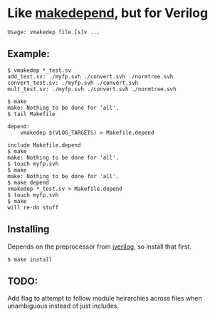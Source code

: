 # Like [makedepend](https://en.wikipedia.org/wiki/Makedepend), but for Verilog

```
Usage: vmakedep file.[s]v ...
```

## Example:

```
$ vmakedep *_test.sv
add_test.sv: ./myfp.svh ./convert.svh ./normtree.svh
convert_test.sv: ./myfp.svh ./convert.svh
mult_test.sv: ./myfp.svh ./convert.svh ./normtree.svh
```

```
$ make
make: Nothing to be done for 'all'.
$ tail Makefile

depend:
	vmakedep $(VLOG_TARGETS) > Makefile.depend

include Makefile.depend
$ make
make: Nothing to be done for 'all'.
$ touch myfp.svh
$ make
make: Nothing to be done for 'all'.
$ make depend
vmakedep *_test.sv > Makefile.depend
$ touch myfp.svh
$ make
will re-do stuff
```

## Installing

Depends on the preprocessor from [iverilog](http://iverilog.icarus.com/), so install that first.

```
$ make install
```

## TODO:

Add flag to attempt to follow module heirarchies across files when unambiguous instead of just includes.
